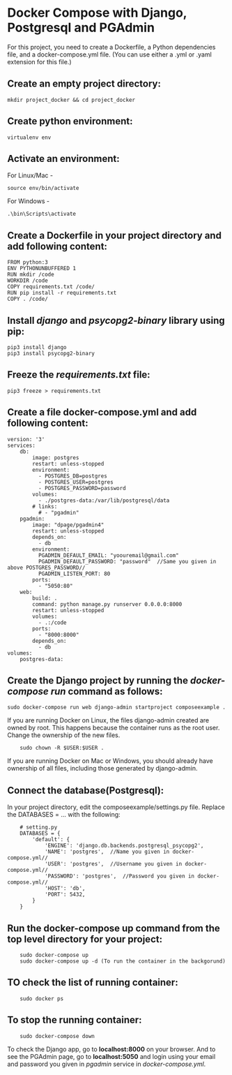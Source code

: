 # Docker Compose with Django, Postgresql and PGAdmin

For this project, you need to create a Dockerfile, a Python dependencies file, and a docker-compose.yml file. (You can use either a .yml or .yaml extension for this file.)

## Create an empty project directory:

	mkdir project_docker && cd project_docker

## Create python environment:

	virtualenv env

## Activate an environment:

For Linux/Mac - 
	
	source env/bin/activate

For Windows - 
	
	.\bin\Scripts\activate

## Create a **Dockerfile** in your project directory and add following content:

	FROM python:3
	ENV PYTHONUNBUFFERED 1
	RUN mkdir /code
	WORKDIR /code
	COPY requirements.txt /code/
	RUN pip install -r requirements.txt
	COPY . /code/

## Install *django* and *psycopg2-binary* library using pip:

	pip3 install django
	pip3 install psycopg2-binary

## Freeze the *requirements.txt* file:

	pip3 freeze > requirements.txt

## Create a file **docker-compose.yml** and add following content:

	version: '3'
	services:
		db:
		    image: postgres
		    restart: unless-stopped
		    environment:
		      - POSTGRES_DB=postgres
		      - POSTGRES_USER=postgres
		      - POSTGRES_PASSWORD=password
		    volumes:
		      - ./postgres-data:/var/lib/postgresql/data
		    # links:
		      # - "pgadmin"
		pgadmin:
		    image: "dpage/pgadmin4"
		    restart: unless-stopped
		    depends_on:
		      - db
		    environment:
		      PGADMIN_DEFAULT_EMAIL: "yoouremail@gmail.com"
		      PGADMIN_DEFAULT_PASSWORD: "password"  //Same you given in above POSTGRES_PASSWORD//
		      PGADMIN_LISTEN_PORT: 80
		    ports: 
		      - "5050:80"
		web:
		    build: .
		    command: python manage.py runserver 0.0.0.0:8000
		    restart: unless-stopped
		    volumes:
		      - .:/code
		    ports: 
		      - "8000:8000"
		    depends_on:
		      - db
	volumes: 
		postgres-data:

## Create the Django project by running the *docker-compose run* command as follows:

	sudo docker-compose run web django-admin startproject composeexample .

If you are running Docker on Linux, the files django-admin created are owned by root. This happens because the container runs as the root user. Change the ownership of the new files.

		sudo chown -R $USER:$USER .

If you are running Docker on Mac or Windows, you should already have ownership of all files, including those generated by django-admin.

## Connect the database(Postgresql):

In your project directory, edit the composeexample/settings.py file.
Replace the DATABASES = ... with the following:

		# setting.py   
		DATABASES = {
		    'default': {
		        'ENGINE': 'django.db.backends.postgresql_psycopg2',
		        'NAME': 'postgres',  //Name you given in docker-compose.yml//
		        'USER': 'postgres',  //Username you given in docker-compose.yml//
		        'PASSWORD': 'postgres',  //Password you given in docker-compose.yml//
		        'HOST': 'db',  
		        'PORT': 5432,
		    }
		}

## Run the docker-compose up command from the top level directory for your project:

		sudo docker-compose up
		sudo docker-compose up -d (To run the container in the backgorund)

## TO check the list of running container:

		sudo docker ps 

## To stop the running container:

		sudo docker-compose down

To check the Django app, go to **localhost:8000** on your browser.
And to see the PGAdmin page, go to **localhost:5050** and login using your email and password you given in *pgadmin* service in *docker-compose.yml*.
